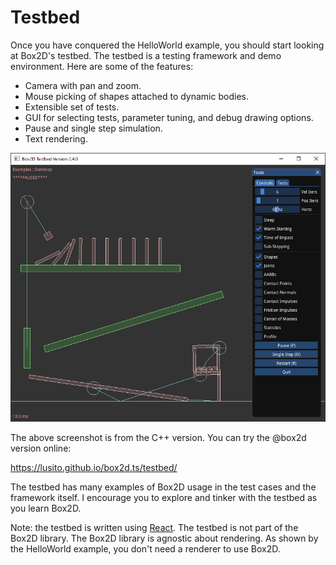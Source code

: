 # Testbed
Once you have conquered the HelloWorld example, you should start looking
at Box2D's testbed. The testbed is a testing framework and demo
environment. Here are some of the features:
- Camera with pan and zoom.
- Mouse picking of shapes attached to dynamic bodies.
- Extensible set of tests.
- GUI for selecting tests, parameter tuning, and debug drawing options.
- Pause and single step simulation.
- Text rendering.

![Box2D Testbed](images/testbed.png)

The above screenshot is from the C++ version. You can try the @box2d version online:

https://lusito.github.io/box2d.ts/testbed/

The testbed has many examples of Box2D usage in the test cases and the
framework itself. I encourage you to explore and tinker with the testbed
as you learn Box2D.

Note: the testbed is written using [React](https://reactjs.org/).
The testbed is not part of the Box2D library.
The Box2D library is agnostic about rendering. As shown by
the HelloWorld example, you don't need a renderer to use Box2D.
